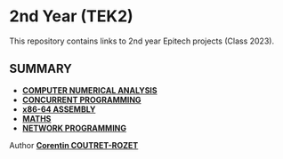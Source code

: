 # 2nd Year (TEK2)

This repository contains links to 2nd year Epitech projects (Class 2023).

## SUMMARY

* [**COMPUTER NUMERICAL ANALYSIS**](https://github.com/sheiiva/Epitech/tree/master/2ndYear/CNA/README.md)
* [**CONCURRENT PROGRAMMING**](https://github.com/sheiiva/Epitech/blob/master/2ndYear/CCP/README.md)
* [**x86-64 ASSEMBLY**](https://github.com/sheiiva/Epitech/tree/master/2ndYear/ASM/README.md)
* [**MATHS**](https://github.com/sheiiva/Epitech/tree/master/2ndYear/MATHS/README.md)
* [**NETWORK PROGRAMMING**](https://github.com/sheiiva/Epitech/tree/master/2ndYear/NWP/README.md)

Author [**Corentin COUTRET-ROZET**](https://github.com/sheiiva)
